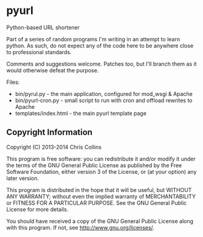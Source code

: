 pyurl
=====

Python-based URL shortener

Part of a series of random programs I'm writing in an attempt to learn python. As such,
do not expect any of the code here to be anywhere close to professional standards.

Comments and suggestions welcome. Patches too, but I'll branch them as it would otherwise defeat the purpose.

Files: 
* bin/pyrul.py - the main application, configured for mod_wsgi & Apache
* bin/pyurl-cron.py - small script to run with cron and offload rewrites to Apache
* templates/index.html - the main pyurl template page

Copyright Information
---------------------
Copyright (C) 2013-2014 Chris Collins

This program is free software: you can redistribute it and/or modify it under the terms of the GNU General Public License as published by the Free Software Foundation, either version 3 of the License, or (at your option) any later version.

This program is distributed in the hope that it will be useful, but WITHOUT ANY WARRANTY; without even the implied warranty of MERCHANTABILITY or FITNESS FOR A PARTICULAR PURPOSE. See the GNU General Public License for more details.

You should have received a copy of the GNU General Public License along with this program. If not, see http://www.gnu.org/licenses/.
